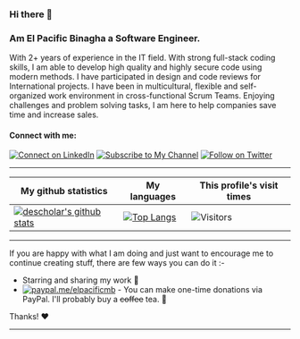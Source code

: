 ### Hi there 👋

### Am El Pacific Binagha a Software Engineer.
With 2+ years of experience in the IT field. With strong full-stack coding skills, I am able to develop high quality and highly secure code using modern methods. I have participated in design and code reviews for International projects. I have been in multicultural, flexible and self-organized work environment in cross-functional Scrum Teams. Enjoying challenges and problem solving tasks, I am here to help companies save time and increase sales.

#### Connect with me:

[![Connect on LinkedIn](https://img.shields.io/badge/--linkedin?label=LinkedIn&logo=LinkedIn&style=social)](https://www.linkedin.com/in/elpacific-binagha) [![Subscribe to My Channel](https://img.shields.io/badge/--gmail?label=YouTube&logo=YouTube&style=social)](https://www.youtube.com/c/ElPacificBinagha?sub_confirmation=1) [![Follow on Twitter](https://img.shields.io/badge/--twitter?label=Twitter&logo=Twitter&style=social)](https://twitter.com/Elpacific_m_bin) 
___

|My github statistics|My languages|This profile's visit times|
|-|-|-|
|[![descholar's github stats](https://github-readme-stats.vercel.app/api?username=elpacificmb&show_icons=true&theme=dark&hide_title=true)](https://github.com/elpacificmb)|[![Top Langs](https://github-readme-stats.vercel.app/api/top-langs/?username=elpacificmb&show_icons=true&theme=dark&layout=compact&hide_title=true)](https://github.com/elpacificmb)|![Visitors](https://profile-counter.glitch.me/%7Belpacificmb%7D/count.svg)
___

If you are happy with what I am doing and just want to encourage me to continue creating stuff, there are few ways you can do it :-

- Starring and sharing my work :rocket:
- [![paypal.me/elpacificmb](https://ionicabizau.github.io/badges/paypal.svg)](https://www.paypal.me/elpacificmb) - You can make one-time donations via PayPal. I'll probably buy a ~~coffee~~ tea. :tea:

Thanks! :heart:
___
<!--

- 🔭 I’m currently working on ...
- 🌱 I’m currently learning ...
- 👯 I’m looking to collaborate on ...
- 🤔 I’m looking for help with ...
- 💬 Ask me about ...
- 📫 How to reach me: ...
- 😄 Pronouns: ...
- ⚡ Fun fact: ...

-->
